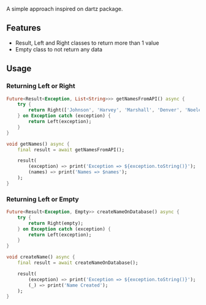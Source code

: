 A simple approach inspired on dartz package.

## Features

* Result, Left and Right classes to return more than 1 value
* Empty class to not return any data

## Usage

### Returning Left or Right

```dart
Future<Result<Exception, List<String>>> getNamesFromAPI() async {
    try {
        return Right(['Johnson', 'Harvey', 'Marshall', 'Denver', 'Noelene', 'Coreen']);
    } on Exception catch (exception) {
        return Left(exception);
    } 
}

void getNames() async {
    final result = await getNamesFromAPI();

    result(
        (exception) => print('Exception => ${exception.toString()}'); 
        (names) => print('Names => $names'); 
    );
}
```

### Returning Left or Empty

```dart
Future<Result<Exception, Empty>> createNameOnDatabase() async {
    try {
        return Right(empty);
    } on Exception catch (exception) {
        return Left(exception);
    } 
}

void createName() async {
    final result = await createNameOnDatabase();

    result(
        (exception) => print('Exception => ${exception.toString()}'); 
        (_) => print('Name Created'); 
    );
}
```
